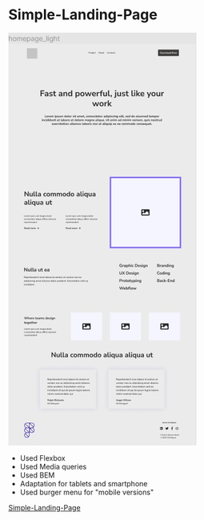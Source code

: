 # Simple-Landing-Page 

<img src='preview.jpg'>

- Used Flexbox
- Used Media queries
- Used BEM
- Adaptation for tablets and smartphone
- Used burger menu for "mobile versions"

[Simple-Landing-Page](https://a-zhukovets.github.io/Simple-Landing-Page/)


